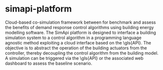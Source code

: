 # simapi-platform
Cloud-based co-simulation framework between for benchmark and assess the benefits of demand response control algorithms using building energy modelling software. The SimApi platform is designed to interface a building simulation system to a control algorithm in a programming language agnostic method exploiting a cloud interface based on the \gls{API}. The objective is to abstract the operation of the building actuators from the controller, thereby decoupling the control algorithm from the building model.  A simulation can be triggered via the \gls{API} or the associated web dashboard to assess the baseline scenario.
